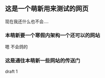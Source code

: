 ## 这是一个萌新用来测试的网页

现在我还什么也不会....

### 本萌新要一个寒假内架构一个还可以的网站

嗯 不会鸽的

### 这是通往本萌新一些网站的传送门

<a herf="site/index.html">draft 1</a>
